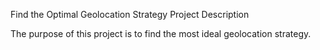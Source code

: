 Find the Optimal Geolocation Strategy
Project Description

The purpose of this project is to find the most ideal geolocation strategy. 
